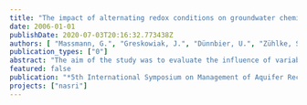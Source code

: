 ```yaml
---
title: "The impact of alternating redox conditions on groundwater chemistry during artificial recharge in Berlin"
date: 2006-01-01
publishDate: 2020-07-03T20:16:32.773438Z
authors: [ "Massmann, G.", "Greskowiak, J.", "Dünnbier, U.", "Zühlke, S.", "Pekdeger, A." ]
publication_types: ["0"]
abstract: "The aim of the study was to evaluate the influence of variable redox conditions on a number of pharmaceutically active compounds, namely carbamazepine, phenazone and AMDOPH (1-acetyl-1-methyl-2-dimethyl-oxymoyl2-phenylhydrazide) below an artificial recharge pond in Berlin. The redox conditions change seasonally, mainly as a result of temperature changes of 0 to 24°C in the infiltrate. Aerobic conditions prevail in winter, while manganese reducing conditions are reached below the pond in summer. Phenazone is redox sensitive and was generally fully degraded before reaching the first groundwater well as long as oxygen was present. When conditions turned anaerobic, phenazone was not fully eliminated. AMDOPH (1-acetyl-1-methyl-2-dimethyl-oxymoyl2-phenylhydrazide) and carbamazepine are very persistant drug residues. However, results suggest that AMDOPH may be degradable under certain favourable conditions (i.e. aerobic conditions; relatively high temperatures, low recharge rates), but further studies will need to verify this statement."
featured: false
publication: "*5th International Symposium on Management of Aquifer Recharge / IHP-VI, Series on Groundwater*"
projects: ["nasri"]
---
```


